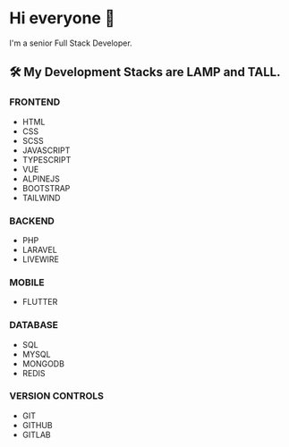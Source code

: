 # Hi everyone :wave:

I'm a senior Full Stack Developer.

## 🛠️ My Development Stacks are LAMP and TALL.

### FRONTEND
- HTML
- CSS
- SCSS
- JAVASCRIPT
- TYPESCRIPT
- VUE
- ALPINEJS
- BOOTSTRAP
- TAILWIND

### BACKEND
- PHP
- LARAVEL
- LIVEWIRE

### MOBILE
- FLUTTER

### DATABASE
- SQL
- MYSQL
- MONGODB
- REDIS

### VERSION CONTROLS
- GIT
- GITHUB
- GITLAB
